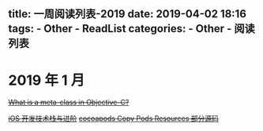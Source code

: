 title: 一周阅读列表-2019
date: 2019-04-02 18:16
tags:
    - Other
    - ReadList
categories:
    - Other
    - 阅读列表
---

# 2019 年 1 月

~~[What is a meta-class in Objective-C?](https://www.cocoawithlove.com/2010/01/what-is-meta-class-in-objective-c.html)~~

<!-- More -->

~~[iOS 开发技术栈与进阶](https://blog.cnbang.net/tech/3354/)~~
~~[cocoapods Copy Pods Resources 部分源码](https://github.com/CocoaPods/CocoaPods/blob/21f6830867cc9425bf0bac3284ff9535357fa177/lib/cocoapods/generator/file_list.rb)~~
